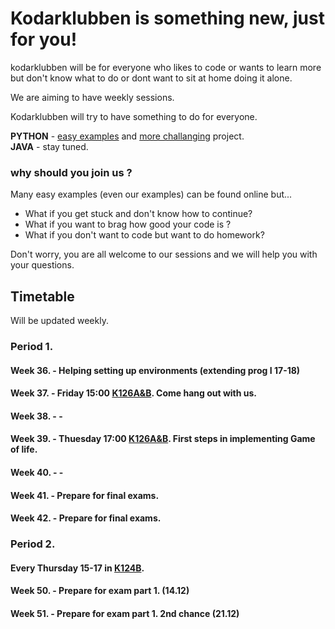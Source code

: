 # Kodarklubben is something new, just for you!

kodarklubben will be for everyone who likes to code or wants to learn more but don't know what to do or dont want to sit at home doing it alone.

We are aiming to have weekly sessions.

Kodarklubben will try to have something to do for everyone.

**PYTHON** - [easy examples](https://github.com/Datateknologerna-vid-Abo-Akademi/gulis-python-exercise/blob/master/INTRODUCTION.md) and [more challanging](https://github.com/Datateknologerna-vid-Abo-Akademi/gulis-chat) project.   
**JAVA** - stay tuned.


### why should you join us ?
Many easy examples (even our examples) can be found online but...  
* What if you get stuck and don't know how to continue?  
* What if you want to brag how good your code is ?  
* What if you don't want to code but want to do homework?

Don't worry, you are all welcome to our sessions and we will help you with your questions.


## Timetable
Will be updated weekly.
### Period 1.
#### Week 36. - Helping setting up environments (extending prog I 17-18)
#### Week 37. - Friday 15:00 [K126A&B](https://datateknologerna-vid-abo-akademi.github.io/gulis/MAPS.html). Come hang out with us.
#### Week 38. - -
#### Week 39. - Thuesday 17:00 [K126A&B](https://datateknologerna-vid-abo-akademi.github.io/gulis/MAPS.html). First steps in implementing Game of life.
#### Week 40. - -
#### Week 41. - Prepare for final exams.
#### Week 42. - Prepare for final exams.

### Period 2.
#### Every Thursday 15-17 in [K124B](https://datateknologerna-vid-abo-akademi.github.io/gulis/MAPS.html).
#### Week 50. - Prepare for exam part 1. (14.12)
#### Week 51. - Prepare for exam part 1. 2nd chance (21.12)
